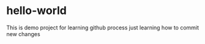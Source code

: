 # hello-world
This is demo project for learning github process
just learning how to commit new changes
